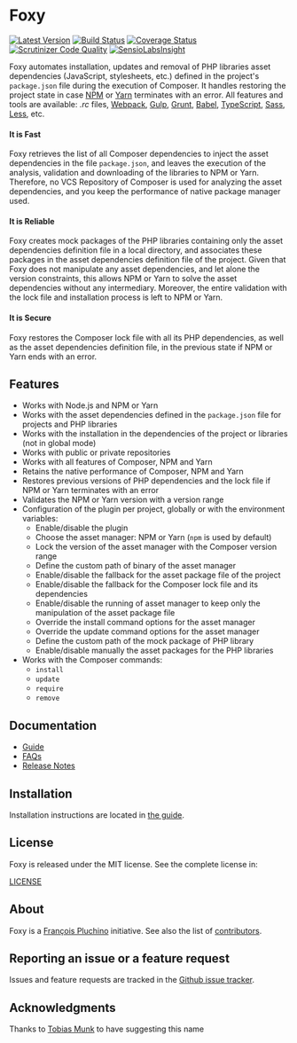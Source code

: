 Foxy
====

[![Latest Version](https://img.shields.io/packagist/v/foxy/foxy.svg)](https://packagist.org/packages/foxy/foxy)
[![Build Status](https://img.shields.io/travis/foxypkg/foxy/master.svg)](https://travis-ci.org/foxypkg/foxy)
[![Coverage Status](https://img.shields.io/coveralls/foxypkg/foxy/master.svg)](https://coveralls.io/r/foxypkg/foxy?branch=master)
[![Scrutinizer Code Quality](https://img.shields.io/scrutinizer/g/foxypkg/foxy.svg)](https://scrutinizer-ci.com/g/foxypkg/foxy?branch=master)
[![SensioLabsInsight](https://img.shields.io/sensiolabs/i/01030987-5dc5-4753-92c8-70a9de80323a.svg)](https://insight.sensiolabs.com/projects/01030987-5dc5-4753-92c8-70a9de80323a)

Foxy automates installation, updates and removal of PHP libraries asset dependencies (JavaScript,
stylesheets, etc.) defined in the project's `package.json` file during the execution of Composer.
It handles restoring the project state in case [NPM](https://www.npmjs.com) or
[Yarn](https://yarnpkg.com) terminates with an error. All features and tools are available:
*.rc* files, [Webpack](https://webpack.js.org), [Gulp](https://gulpjs.com), [Grunt](https://gruntjs.com),
[Babel](https://babeljs.io), [TypeScript](https://www.typescriptlang.org), [Sass](http://sass-lang.com),
[Less](http://lesscss.org), etc.

#### It is Fast

Foxy retrieves the list of all Composer dependencies to inject the asset dependencies in the file `package.json`,
and leaves the execution of the analysis, validation and downloading of the libraries to NPM or Yarn. Therefore,
no VCS Repository of Composer is used for analyzing the asset dependencies, and you keep the performance
of native package manager used.

#### It is Reliable

Foxy creates mock packages of the PHP libraries containing only the asset dependencies definition file
in a local directory, and associates these packages in the asset dependencies definition file of the
project. Given that Foxy does not manipulate any asset dependencies, and let alone the version constraints,
this allows NPM or Yarn to solve the asset dependencies without any intermediary. Moreover, the entire
validation with the lock file and installation process is left to NPM or Yarn.

#### It is Secure

Foxy restores the Composer lock file with all its PHP dependencies, as well as the asset dependencies
definition file, in the previous state if NPM or Yarn ends with an error.

Features
--------

- Works with Node.js and NPM or Yarn
- Works with the asset dependencies defined in the `package.json` file for projects and PHP libraries
- Works with the installation in the dependencies of the project or libraries (not in global mode)
- Works with public or private repositories
- Works with all features of Composer, NPM and Yarn
- Retains the native performance of Composer, NPM and Yarn
- Restores previous versions of PHP dependencies and the lock file if NPM or Yarn terminates with an error
- Validates the NPM or Yarn version with a version range
- Configuration of the plugin per project, globally or with the environment variables:
  - Enable/disable the plugin
  - Choose the asset manager: NPM or Yarn (`npm` is used by default)
  - Lock the version of the asset manager with the Composer version range
  - Define the custom path of binary of the asset manager
  - Enable/disable the fallback for the asset package file of the project
  - Enable/disable the fallback for the Composer lock file and its dependencies
  - Enable/disable the running of asset manager to keep only the manipulation of the asset package file
  - Override the install command options for the asset manager
  - Override the update command options for the asset manager
  - Define the custom path of the mock package of PHP library
  - Enable/disable manually the asset packages for the PHP libraries
- Works with the Composer commands:
  - `install`
  - `update`
  - `require`
  - `remove`

Documentation
-------------

- [Guide](Resources/doc/index.md)
- [FAQs](Resources/doc/faqs.md)
- [Release Notes](https://github.com/foxypkg/foxy/releases)

Installation
------------

Installation instructions are located in [the guide](Resources/doc/index.md).

License
-------

Foxy is released under the MIT license. See the complete license in:

[LICENSE](LICENSE)

About
-----

Foxy is a [François Pluchino](https://github.com/francoispluchino) initiative.
See also the list of [contributors](https://github.com/foxypkg/foxy/contributors).

Reporting an issue or a feature request
---------------------------------------

Issues and feature requests are tracked in the [Github issue tracker](https://github.com/foxypkg/foxy/issues).

Acknowledgments
---------------

Thanks to [Tobias Munk](https://github.com/schmunk42) to have suggesting this name
